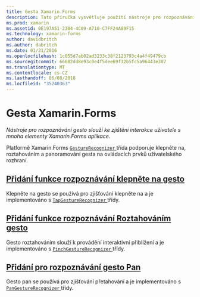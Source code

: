 ```yaml
---
title: Gesta Xamarin.Forms
description: Tato příručka vysvětluje použití nástroje pro rozpoznávání gesto Xamarin.Forms ke zjištění interakce uživatele s mnoha elementy Xamarin.Forms aplikace.
ms.prod: xamarin
ms.assetid: 0E197A51-2304-4C09-A710-C7FF24A89F15
ms.technology: xamarin-forms
author: davidbritch
ms.author: dabritch
ms.date: 01/21/2016
ms.openlocfilehash: 1c055d7ab02ad3233c38f2123793c4a4f49479cb
ms.sourcegitcommit: 66682dd8e93c0e4f5dee69f32b5fc5a96443e307
ms.translationtype: MT
ms.contentlocale: cs-CZ
ms.lasthandoff: 06/08/2018
ms.locfileid: "35240363"
---
```

# <a name="xamarinforms-gestures"></a>Gesta Xamarin.Forms

_Nástroje pro rozpoznávání gesto slouží ke zjištění interakce uživatele s mnoha elementy Xamarin.Forms aplikace._

Platformě Xamarin.Forms [ `GestureRecognizer` ](https://developer.xamarin.com/api/type/Xamarin.Forms.GestureRecognizer/) třída podporuje klepněte na, roztahováním a panoramování gesta na ovládacích prvků uživatelského rozhraní.

## <a name="adding-a-tap-gesture-recognizertapmd"></a>[Přidání funkce rozpoznávání klepněte na gesto](tap.md)

Klepněte na gesto se používá pro zjišťování klepněte na a je implementováno s [ `TapGestureRecognizer` ](https://developer.xamarin.com/api/type/Xamarin.Forms.TapGestureRecognizer/) třídy.

## <a name="adding-a-pinch-gesture-recognizerpinchmd"></a>[Přidání funkce rozpoznávání Roztahováním gesto](pinch.md)

Gesto roztahováním slouží k provádění interaktivní přiblížení a je implementováno s [ `PinchGestureRecognizer` ](https://developer.xamarin.com/api/type/Xamarin.Forms.PinchGestureRecognizer/) třídy.

## <a name="adding-a-pan-gesture-recognizerpanmd"></a>[Přidání pro rozpoznávání gesto Pan](pan.md)

Gesto pan se používá pro zjišťování přetahování a je implementováno s [ `PanGestureRecognizer` ](https://developer.xamarin.com/api/type/Xamarin.Forms.PanGestureRecognizer/) třídy.
